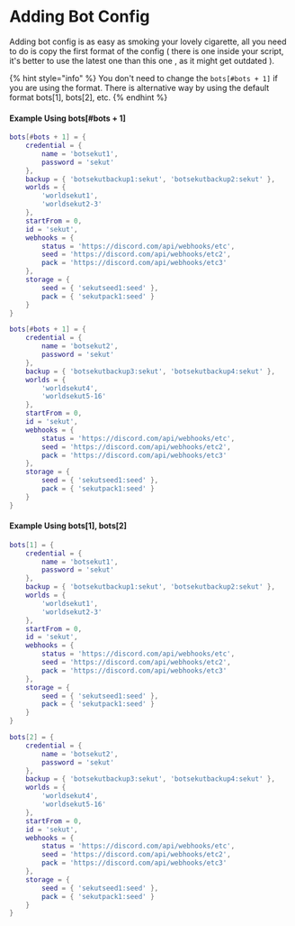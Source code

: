 # Adding Bot Config

Adding bot config is as easy as smoking your lovely cigarette, all you need to do is copy the first format of the config ( there is one inside your script, it's better to use the latest one than this one , as it might get outdated ).

{% hint style="info" %}
You don't need to change the `bots[#bots + 1]` if you are using the format. There is alternative way by using the default format bots\[1], bots\[2], etc.
{% endhint %}

#### Example Using bots\[#bots + 1]

```lua
bots[#bots + 1] = {
	credential = {
		name = 'botsekut1',
		password = 'sekut'
	},
	backup = { 'botsekutbackup1:sekut', 'botsekutbackup2:sekut' },
	worlds = {
		'worldsekut1',
		'worldsekut2-3'
	},
	startFrom = 0,
	id = 'sekut',
	webhooks = {
		status = 'https://discord.com/api/webhooks/etc',
		seed = 'https://discord.com/api/webhooks/etc2',
		pack = 'https://discord.com/api/webhooks/etc3'
	},
	storage = {
		seed = { 'sekutseed1:seed' },
		pack = { 'sekutpack1:seed' }
	}
}

bots[#bots + 1] = {
	credential = {
		name = 'botsekut2',
		password = 'sekut'
	},
	backup = { 'botsekutbackup3:sekut', 'botsekutbackup4:sekut' },
	worlds = {
		'worldsekut4',
		'worldsekut5-16'
	},
	startFrom = 0,
	id = 'sekut',
	webhooks = {
		status = 'https://discord.com/api/webhooks/etc',
		seed = 'https://discord.com/api/webhooks/etc2',
		pack = 'https://discord.com/api/webhooks/etc3'
	},
	storage = {
		seed = { 'sekutseed1:seed' },
		pack = { 'sekutpack1:seed' }
	}
}
```

#### Example Using bots\[1], bots\[2]

```lua
bots[1] = {
	credential = {
		name = 'botsekut1',
		password = 'sekut'
	},
	backup = { 'botsekutbackup1:sekut', 'botsekutbackup2:sekut' },
	worlds = {
		'worldsekut1',
		'worldsekut2-3'
	},
	startFrom = 0,
	id = 'sekut',
	webhooks = {
		status = 'https://discord.com/api/webhooks/etc',
		seed = 'https://discord.com/api/webhooks/etc2',
		pack = 'https://discord.com/api/webhooks/etc3'
	},
	storage = {
		seed = { 'sekutseed1:seed' },
		pack = { 'sekutpack1:seed' }
	}
}

bots[2] = {
	credential = {
		name = 'botsekut2',
		password = 'sekut'
	},
	backup = { 'botsekutbackup3:sekut', 'botsekutbackup4:sekut' },
	worlds = {
		'worldsekut4',
		'worldsekut5-16'
	},
	startFrom = 0,
	id = 'sekut',
	webhooks = {
		status = 'https://discord.com/api/webhooks/etc',
		seed = 'https://discord.com/api/webhooks/etc2',
		pack = 'https://discord.com/api/webhooks/etc3'
	},
	storage = {
		seed = { 'sekutseed1:seed' },
		pack = { 'sekutpack1:seed' }
	}
}
```
